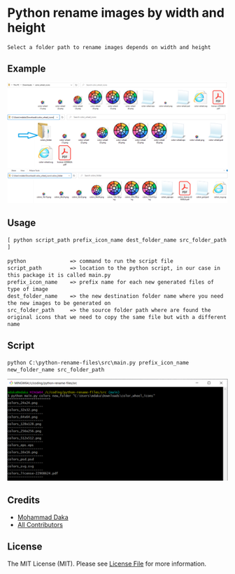 # Python rename images by width and height
    Select a folder path to rename images depends on width and height

## Example

![source folder](./imgs/color_wheel_icons.png)
![dest folder](./imgs/new_generated_folder.png)
![generated icons](./imgs/new_generated_files.png)

## Usage

    [ python script_path prefix_icon_name dest_folder_name src_folder_path ]

    python              => command to run the script file
    script_path         => location to the python script, in our case in this package it is called main.py
    prefix_icon_name    => prefix name for each new generated files of type of image
    dest_folder_name    => the new destination folder name where you need the new images to be generated on
    src_folder_path     => the source folder path where are found the original icons that we need to copy the same file but with a different name
## Script

    python C:\python-rename-files\src\main.py prefix_icon_name new_folder_name src_folder_path
    
![script output after run](./imgs/script_output_after_run.png)


## Credits

- [Mohammad Daka](https://github.com/mdaka)
- [All Contributors](../../contributors)

## License

The MIT License (MIT). Please see [License File](LICENSE.md) for more information.